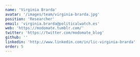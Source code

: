 ```yaml
---
name: 'Virginia Brarda'
avatar: '/images/team/virginia-brarda.jpg'
position: 'Researcher'
email: 'virginia.brarda@politicalwatch.es'
web: 'https://modomate.tumblr.com/'
twitter: 'https://twitter.com/modomate_blog'
github: ''
linkedin: 'http://www.linkedin.com/in/lic-virginia-brarda'
order: 5
---
```


